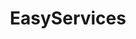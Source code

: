 ---
title: "EasyServices"
heading: "Serverless, Simple and Scalable"
layout: "features"
draft: false

features:
- title: "Digital Analytics"
  description: "Lorem ipsum dolor sit aserg amaet, consetetur sadipscing elsitr, seaa  diam nonumy eirer gvrgbz mezaod"
  image: "images/features/01.webp"
  link: "pls"

- title: "Data Analytics"
  description: "Lorem ipsum dolor sit aserg amaet, consetetur sadipscing elsitr, seaa  diam nonumy eirer gvrgbz mezaod"
  image: "images/features/02.webp"
  link: "pls"

- title: "Marketing Toolbox"
  description: "Lorem ipsum dolor sit aserg amaet, consetetur sadipscing elsitr, seaa  diam nonumy eirer gvrgbz mezaod"
  image: "images/features/03.webp"
  link: "pls"

- title: "Client Projects"
  description: "Lorem ipsum dolor sit aserg amaet, consetetur sadipscing elsitr, seaa  diam nonumy eirer gvrgbz mezaod"
  image: "images/features/04.webp"
  link: "pls"

- title: "Digital Marketing"
  description: "Lorem ipsum dolor sit aserg amaet, consetetur sadipscing elsitr, seaa  diam nonumy eirer gvrgbz mezaod"
  image: "images/features/05.webp"
  link: "pls"

- title: "Digital Analytics"
  description: "Lorem ipsum dolor sit aserg amaet, consetetur sadipscing elsitr, seaa  diam nonumy eirer gvrgbz mezaod"
  image: "images/features/06.webp"
  link: "pls"
---